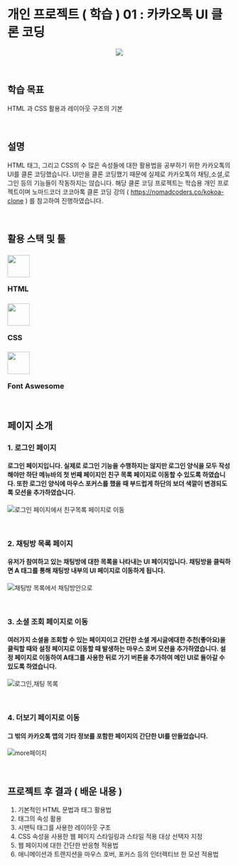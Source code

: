 # 개인 프로젝트 ( 학습 ) 01 : 카카오톡 UI 클론 코딩

<p align="center"><img src="https://play-lh.googleusercontent.com/8_0SDfkFXAFm12A7XEqkyChCdGC055J6fC8JR7qynNuO3qNOczIoNHo4U4lad8xYMJOL"></p>

&nbsp;
&nbsp;

## 학습 목표
HTML 과 CSS 활용과 레이아웃 구조의 기본

&nbsp;
&nbsp;

## 설명
HTML 태그, 그리고 CSS의 수 많은 속성들에 대한 활용법을 공부하기 위한 카카오톡의 UI를 클론 코딩했습니다. UI만을 클론 코딩했기 때문에 실제로 카카오톡의 채팅,소셜,로그인 등의 기능들이 작동하지는 않습니다. 해당 클론 코딩 프로젝트는 학습용 개인 프로젝트이며 노마드코더 코코아톡 클론 코딩 강의 ( https://nomadcoders.co/kokoa-clone ) 를 참고하여 진행하였습니다.

&nbsp;
&nbsp;

## 활용 스택 및 툴

### <img src="https://user-images.githubusercontent.com/82381946/164891265-22b836be-a36a-411f-8e50-f7e400d3f0cb.png"  width="50"/> <p>HTML</p> 
### <img src="https://user-images.githubusercontent.com/82381946/164891267-2360c764-827e-4661-9842-a1fd29a41b57.png"  width="50"/>  <p>CSS</p> 
### <img src="https://user-images.githubusercontent.com/82381946/164891461-d6a78696-44f6-42e9-ab3f-dc8031527fc2.png"  width="50"/><p>Font Aswesome</p> 


&nbsp;
&nbsp;

## 페이지 소개

### 1. 로그인 페이지
#### 로그인 페이지입니다. 실제로 로그인 기능을 수행하지는 않지만 로그인 양식을 모두 작성해야만 하단 메뉴바의 첫 번째 페이지인 친구 목록 페이지로 이동할 수 있도록 하였습니다. 또한 로그인 양식에 마우스 포커스를 했을 때 부드럽게 하단의 보더 색깔이 변경되도록 모션을 추가하였습니다.
![로그인 페이지에서 친구목록 페이지로 이동](https://user-images.githubusercontent.com/82381946/164736706-99b3c2d0-6e6d-407b-bd2e-c66e8e4dc654.gif)

&nbsp;
&nbsp;

### 2. 채팅방 목록 페이지
#### 유저가 참여하고 있는 채팅방에 대한 목록을 나타내는 UI 페이지입니다. 채팅방을 클릭하면 A 태그를 통해 채팅방 내부의 UI 페이지로 이동하게 됩니다.
![채팅방 목록에서 채팅방안으로](https://user-images.githubusercontent.com/82381946/164737067-20030471-d16f-4881-b046-dfadd916d2d5.gif)

&nbsp;
&nbsp;

### 3. 소셜 조회 페이지로 이동
#### 여러가지 소셜을 조회할 수 있는 페이지이고 간단한 소셜 게시글에대한 추천(좋아요)을 클릭할 때와 설정 페이지로 이동할 때 발생하는 마우스 호버 모션을 추가하였습니다. 설정 페이지로 이동하여 A태그를 사용한 뒤로 가기 버튼을 추가하여 메인 UI로 돌아갈 수 있도록 하였습니다.
![로그인,채팅 목록](https://user-images.githubusercontent.com/82381946/164737213-2b5eba44-6216-4aa5-bb39-6bb29e79dffb.gif)

&nbsp;
&nbsp;

### 4. 더보기 페이지로 이동
#### 그 밖의 카카오톡 앱의 기타 정보를 포함한 페이지의 간단한 UI를 만들었습니다.
![more페이지](https://user-images.githubusercontent.com/82381946/164737408-98c53bd0-3810-492c-98e4-03a21ee3dc8e.gif)

&nbsp;
&nbsp;

## 프로젝트 후 결과 ( 배운 내용 )
1. 기본적인 HTML 문법과 태그 활용법
2. 태그의 속성 활용
3. 시맨틱 태그를 사용한 레이아웃 구조
4. CSS 속성을 사용한 웹 페이지 스타일링과 스타일 적용 대상 선택자 지정
5. 웹 페이지에 대한 간단한 반응형 적용법
6. 애니메이션과 트랜지션을 마우스 호버, 포커스 등의 인터렉티브 한 모션 적용법


